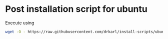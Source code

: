 # Post installation script for ubuntu

Execute using
```bash
wget -O - https://raw.githubusercontent.com/drkarl/install-scripts/ubuntu-14.04.2-LTS/master/post_install_script_essentials.sh | bash
```
